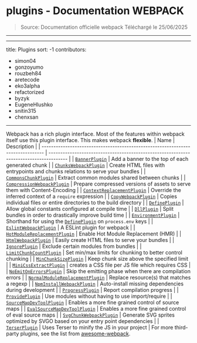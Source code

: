 # plugins - Documentation WEBPACK

> Source: Documentation officielle webpack
> Téléchargé le 25/06/2025

---

---title: Pluginssort: -1contributors:- simon04- gonzoyumo- rouzbeh84- aretecode- eko3alpha- refactorized- byzyk- EugeneHlushko- snitin315- chenxsan---Webpack has a rich plugin interface. Most of the features within webpack itself use this plugin interface. This makes webpack **flexible**.| Name                                                                            | Description                                                                            || ------------------------------------------------------------------------------- | -------------------------------------------------------------------------------------- || [`BannerPlugin`](/plugins/banner-plugin)                                        | Add a banner to the top of each generated chunk                                        || [`ChunksWebpackPlugin`](/plugins/chunks-webpack-plugin/)                        | Create HTML files with entrypoints and chunks relations to serve your bundles          || [`CommonsChunkPlugin`](/plugins/commons-chunk-plugin)                           | Extract common modules shared between chunks                                           || [`CompressionWebpackPlugin`](/plugins/compression-webpack-plugin)               | Prepare compressed versions of assets to serve them with Content-Encoding              || [`ContextReplacementPlugin`](/plugins/context-replacement-plugin)               | Override the inferred context of a `require` expression                                || [`CopyWebpackPlugin`](/plugins/copy-webpack-plugin)                             | Copies individual files or entire directories to the build directory                   || [`DefinePlugin`](/plugins/define-plugin)                                        | Allow global constants configured at compile time                                      || [`DllPlugin`](/plugins/dll-plugin)                                              | Split bundles in order to drastically improve build time                               || [`EnvironmentPlugin`](/plugins/environment-plugin)                              | Shorthand for using the [`DefinePlugin`](/plugins/define-plugin) on `process.env` keys || [`EslintWebpackPlugin`](/plugins/eslint-webpack-plugin)                         | A ESLint plugin for webpack                                                            || [`HotModuleReplacementPlugin`](/plugins/hot-module-replacement-plugin)          | Enable Hot Module Replacement (HMR)                                                    || [`HtmlWebpackPlugin`](/plugins/html-webpack-plugin)                             | Easily create HTML files to serve your bundles                                         || [`IgnorePlugin`](/plugins/ignore-plugin)                                        | Exclude certain modules from bundles                                                   || [`LimitChunkCountPlugin`](/plugins/limit-chunk-count-plugin)                    | Set min/max limits for chunking to better control chunking                             || [`MinChunkSizePlugin`](/plugins/min-chunk-size-plugin)                          | Keep chunk size above the specified limit                                              || [`MiniCssExtractPlugin`](/plugins/mini-css-extract-plugin)                      | creates a CSS file per JS file which requires CSS                                      || [`NoEmitOnErrorsPlugin`](/configuration/optimization/#optimizationemitonerrors) | Skip the emitting phase when there are compilation errors                              || [`NormalModuleReplacementPlugin`](/plugins/normal-module-replacement-plugin)    | Replace resource(s) that matches a regexp                                              || [`NpmInstallWebpackPlugin`](/plugins/install-webpack-plugin)                    | Auto-install missing dependencies during development                                   || [`ProgressPlugin`](/plugins/progress-plugin)                                    | Report compilation progress                                                            || [`ProvidePlugin`](/plugins/provide-plugin)                                      | Use modules without having to use import/require                                       || [`SourceMapDevToolPlugin`](/plugins/source-map-dev-tool-plugin)                 | Enables a more fine grained control of source maps                                     || [`EvalSourceMapDevToolPlugin`](/plugins/eval-source-map-dev-tool-plugin)        | Enables a more fine grained control of eval source maps                                || [`SvgChunkWebpackPlugin`](/plugins/svg-chunk-webpack-plugin/)                   | Generate SVG sprites optimized by SVGO based on your entry point dependencies          || [`TerserPlugin`](/plugins/terser-webpack-plugin/)                               | Uses Terser to minify the JS in your project                                           |For more third-party plugins, see the list from [awesome-webpack](/awesome-webpack/#webpack-plugins).